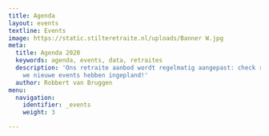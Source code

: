 ```yaml
---
title: Agenda
layout: events
textline: Events
image: https://static.stilteretraite.nl/uploads/Banner W.jpg
meta:
  title: Agenda 2020
  keywords: agenda, events, data, retraites
  description: 'Ons retraite aanbod wordt regelmatig aangepast: check regelmatig of
    we nieuwe events hebben ingepland!'
  author: Robbert van Bruggen
menu:
  navigation:
    identifier: _events
    weight: 3

---
```


